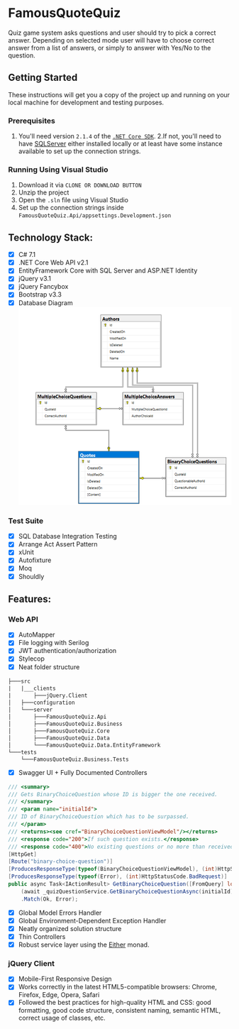 # FamousQuoteQuiz
Quiz game system asks questions and user should try to pick a correct answer. 
Depending on selected mode user will have to choose correct answer from a list of
answers, or simply to answer with Yes/No to the question.

## Getting Started
These instructions will get you a copy of the project up and running on your local machine for development and testing purposes.

### Prerequisites
1. You'll need version `2.1.4` of the [`.NET Core SDK`](https://dotnet.microsoft.com/download).
2.If not, you'll need to have [SQLServer](https://www.microsoft.com/en-us/sql-server/sql-server-downloads) either installed locally or at least have some instance available to set up the connection strings.

### Running Using Visual Studio

1. Download it via `CLONE OR DOWNLOAD BUTTON`
2. Unzip the project
3. Open the `.sln` file using Visual Studio
4. Set up the connection strings inside `FamousQuoteQuiz.Api/appsettings.Development.json`

## Technology Stack:
- [x] C# 7.1
- [x] .NET Core Web API v2.1
- [x] EntityFramework Core with SQL Server and ASP.NET Identity
- [x] jQuery v3.1
- [x] jQuery Fancybox
- [x] Bootstrap v3.3
- [x] Database Diagram
![alt text](https://raw.githubusercontent.com/profjordanov/FamousQuoteQuiz/master/resources/database-diagram.PNG)

### Test Suite
- [x] SQL Database Integration Testing
- [x] Arrange Act Assert Pattern
- [x] xUnit
- [x] Autofixture
- [x] Moq
- [x] Shouldly

## Features:

### Web API
- [x] AutoMapper
- [x] File logging with Serilog
- [x] JWT authentication/authorization
- [x] Stylecop
- [x] Neat folder structure
```
├───src
|   |___clients
|       ├───jQuery.Client
│   ├───configuration
│   └───server
│       ├───FamousQuoteQuiz.Api
│       ├───FamousQuoteQuiz.Business
│       ├───FamousQuoteQuiz.Core
│       ├───FamousQuoteQuiz.Data
│       └───FamousQuoteQuiz.Data.EntityFramework
└───tests
    └───FamousQuoteQuiz.Business.Tests

```

- [x] Swagger UI + Fully Documented Controllers <br>
```csharp
/// <summary>
/// Gets BinaryChoiceQuestion whose ID is bigger the one received.
/// </summary>
/// <param name="initialId">
/// ID of BinaryChoiceQuestion which has to be surpassed.
/// </param>
/// <returns><see cref="BinaryChoiceQuestionViewModel"/></returns>
/// <response code="200">If such question exists.</response>
/// <response code="400">No existing questions or no more than received.</response>
[HttpGet]
[Route("binary-choice-question")]
[ProducesResponseType(typeof(BinaryChoiceQuestionViewModel), (int)HttpStatusCode.OK)]
[ProducesResponseType(typeof(Error), (int)HttpStatusCode.BadRequest)]
public async Task<IActionResult> GetBinaryChoiceQuestion([FromQuery] long initialId) =>
    (await _quizQuestionService.GetBinaryChoiceQuestionAsync(initialId))
    .Match(Ok, Error);
```
- [x] Global Model Errors Handler <br>
- [x] Global Environment-Dependent Exception Handler <br>
- [x] Neatly organized solution structure <br>
- [x] Thin Controllers <br>
- [x] Robust service layer using the [Either](http://optional-github.com) monad. <br>

### jQuery Client
- [x] Mobile-First Responsive Design
- [x] Works correctly in the latest HTML5-compatible browsers: Chrome, Firefox, Edge, Opera, Safari 
- [x] Followed the best practices for high-quality HTML and CSS: good formatting, good code structure, consistent naming, semantic HTML, correct usage of classes, etc.
